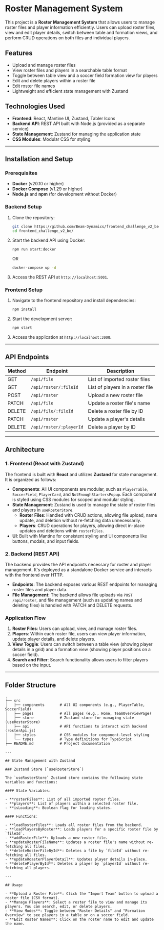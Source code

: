 # Roster Management System

This project is a **Roster Management System** that allows users to manage roster files and player information efficiently. Users can upload roster files, view and edit player details, switch between table and formation views, and perform CRUD operations on both files and individual players.

## Features

- Upload and manage roster files
- View roster files and players in a searchable table format
- Toggle between table view and a soccer field formation view for players
- Edit and delete players within a roster file
- Edit roster file names
- Lightweight and efficient state management with Zustand

## Technologies Used

- **Frontend**: React, Mantine UI, Zustand, Tabler Icons
- **Backend API**: REST API built with Node.js (provided as a separate service)
- **State Management**: Zustand for managing the application state
- **CSS Modules**: Modular CSS for styling

---

## Installation and Setup

### Prerequisites

- **Docker** (v20.10 or higher)
- **Docker Compose** (v1.29 or higher)
- **Node.js** and **npm** (for development without Docker)

### Backend Setup

1. Clone the repository:
    ```bash
    git clone https://github.com/Beam-Dynamics/frontend_challenge_v2_be.git
    cd frontend_challenge_v2_be/
    ```

2. Start the backend API using Docker:
    ```bash
    npm run start:docker
    ```
   OR
    ```bash
    docker-compose up -d
    ```

3. Access the REST API at `http://localhost:5001`.

### Frontend Setup

1. Navigate to the frontend repository and install dependencies:
    ```bash
    npm install
    ```

2. Start the development server:
    ```bash
    npm start
    ```

3. Access the application at `http://localhost:3000`.

---

## API Endpoints

| Method | Endpoint              | Description                        |
|--------|------------------------|------------------------------------|
| GET    | `/api/file`           | List of imported roster files      |
| GET    | `/api/roster/:fileId` | List of players in a roster file   |
| POST   | `/api/roster`         | Upload a new roster file           |
| PATCH  | `/api/file`           | Update a roster file's name        |
| DELETE | `/api/file/:fileId`   | Delete a roster file by ID         |
| PATCH  | `/api/roster`         | Update a player's details          |
| DELETE | `/api/roster/:playerId` | Delete a player by ID            |

---

## Architecture

### 1. Frontend (React with Zustand)

The frontend is built with **React** and utilizes **Zustand** for state management. It is organized as follows:

- **Components**: All UI components are modular, such as `PlayerTable`, `SoccerField`, `PlayerCard`, and `NotEnoughStartersPopup`. Each component is styled using CSS modules for scoped and modular styling.
- **State Management**: Zustand is used to manage the state of roster files and players in `useRosterStore`.
  - **Roster Files**: Handled with CRUD actions, allowing file upload, name update, and deletion without re-fetching data unnecessarily.
  - **Players**: CRUD operations for players, allowing direct in-place updates and deletions within `rosterFiles`.
- **UI**: Built with Mantine for consistent styling and UI components like buttons, modals, and input fields.

### 2. Backend (REST API)

The backend provides the API endpoints necessary for roster and player management. It's deployed as a standalone Docker service and interacts with the frontend over HTTP.

- **Endpoints**: The backend exposes various REST endpoints for managing roster files and player data.
- **File Management**: The backend allows file uploads via `POST /api/roster`, and file management (such as updating names and deleting files) is handled with PATCH and DELETE requests.

### Application Flow

1. **Roster Files**: Users can upload, view, and manage roster files.
2. **Players**: Within each roster file, users can view player information, update player details, and delete players.
3. **View Toggle**: Users can switch between a table view (showing player details in a grid) and a formation view (showing player positions on a soccer field).
4. **Search and Filter**: Search functionality allows users to filter players based on the input.

---

## Folder Structure

```plaintext
.
├── src
│   ├── components       # All UI components (e.g., PlayerTable, SoccerField)
│   ├── pages            # All pages (e.g., Home, TeamOverviewPage)
│   ├── store            # Zustand store for managing state (useRosterStore)
│   ├── api              # API functions to interact with backend (rosterApi.js)
│   ├── styles           # CSS modules for component-level styling
│   └── types            # Type definitions for TypeScript
├── README.md            # Project documentation

---

## State Management with Zustand

### Zustand Store (`useRosterStore`)

The `useRosterStore` Zustand store contains the following state variables and functions:

#### State Variables:

- **rosterFiles**: List of all imported roster files.
- **players**: List of players within a selected roster file.
- **isLoading**: Boolean flag for loading states.

#### Functions:

- **loadRosterFiles**: Loads all roster files from the backend.
- **loadPlayersByRoster**: Loads players for a specific roster file by `fileId`.
- **addRosterFile**: Uploads a new roster file.
- **updateRosterFileName**: Updates a roster file's name without re-fetching all files.
- **deleteRosterFileById**: Deletes a file by `fileId` without re-fetching all files.
- **updateRoasterPlayerDetail**: Updates player details in-place.
- **deletePlayerById**: Deletes a player by `playerId` without re-fetching all players.

---

## Usage

- **Upload a Roster File**: Click the "Import Team" button to upload a roster file (CSV format).
- **Manage Players**: Select a roster file to view and manage its players. You can search, edit, or delete players.
- **View Modes**: Toggle between "Roster Details" and "Formation Overview" to see players in a table or on a soccer field.
- **Edit Roster Names**: Click on the roster name to edit and update the name.
